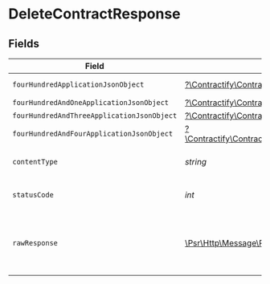 # DeleteContractResponse


## Fields

| Field                                                                                                                                                                      | Type                                                                                                                                                                       | Required                                                                                                                                                                   | Description                                                                                                                                                                |
| -------------------------------------------------------------------------------------------------------------------------------------------------------------------------- | -------------------------------------------------------------------------------------------------------------------------------------------------------------------------- | -------------------------------------------------------------------------------------------------------------------------------------------------------------------------- | -------------------------------------------------------------------------------------------------------------------------------------------------------------------------- |
| `fourHundredApplicationJsonObject`                                                                                                                                         | [?\Contractify\ContractifyAPI\Models\Operations\DeleteContractResponseBody](../../Models/Operations/DeleteContractResponseBody.md)                                         | :heavy_minus_sign:                                                                                                                                                         | Precondition failed                                                                                                                                                        |
| `fourHundredAndOneApplicationJsonObject`                                                                                                                                   | [?\Contractify\ContractifyAPI\Models\Operations\DeleteContractContractsResponseBody](../../Models/Operations/DeleteContractContractsResponseBody.md)                       | :heavy_minus_sign:                                                                                                                                                         | Unauthenticated                                                                                                                                                            |
| `fourHundredAndThreeApplicationJsonObject`                                                                                                                                 | [?\Contractify\ContractifyAPI\Models\Operations\DeleteContractContractsResponseResponseBody](../../Models/Operations/DeleteContractContractsResponseResponseBody.md)       | :heavy_minus_sign:                                                                                                                                                         | Forbidden                                                                                                                                                                  |
| `fourHundredAndFourApplicationJsonObject`                                                                                                                                  | [?\Contractify\ContractifyAPI\Models\Operations\DeleteContractContractsResponse404ResponseBody](../../Models/Operations/DeleteContractContractsResponse404ResponseBody.md) | :heavy_minus_sign:                                                                                                                                                         | Not Found                                                                                                                                                                  |
| `contentType`                                                                                                                                                              | *string*                                                                                                                                                                   | :heavy_check_mark:                                                                                                                                                         | HTTP response content type for this operation                                                                                                                              |
| `statusCode`                                                                                                                                                               | *int*                                                                                                                                                                      | :heavy_check_mark:                                                                                                                                                         | HTTP response status code for this operation                                                                                                                               |
| `rawResponse`                                                                                                                                                              | [\Psr\Http\Message\ResponseInterface](https://www.php-fig.org/psr/psr-7/#33-psrhttpmessageresponseinterface)                                                               | :heavy_check_mark:                                                                                                                                                         | Raw HTTP response; suitable for custom response parsing                                                                                                                    |